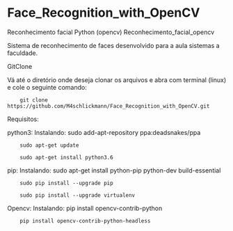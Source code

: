 # Face_Recognition_with_OpenCV
Reconhecimento facial Python (opencv) 
Reconhecimento_facial_opencv



Sistema de reconhecimento de faces desenvolvido para a aula sistemas a faculdade.

GitClone
		
Vá até o diretório onde deseja clonar os arquivos e abra com  terminal (linux) e cole o seguinte comando:

		git clone https://github.com/M4schlickmann/Face_Recognition_with_OpenCV.git


Requisitos:
	
python3:
	Instalando:
		sudo add-apt-repository ppa:deadsnakes/ppa

 		sudo apt-get update

		sudo apt-get install python3.6
pip: 
	Instalando:	
		sudo apt-get install python-pip python-dev build-essential 

 		sudo pip install --upgrade pip 

		sudo pip install --upgrade virtualenv


     

Opencv:
	Instalando:
		pip install opencv-contrib-python

		pip install opencv-contrib-python-headless 
